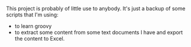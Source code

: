 This project is probably of little use to anybody.
It's just a backup of some scripts that I'm using:
* to learn groovy
* to extract some content from some text documents
  I have and export the content to Excel.